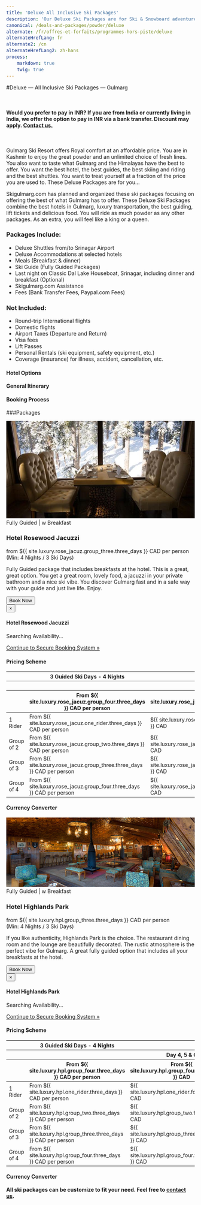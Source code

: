 ```yaml
---
title: 'Deluxe All Inclusive Ski Packages'
description: 'Our Deluxe Ski Packages are for Ski & Snowboard adventurers that want to ride Gulmarg, Kashmir, the Himalaya and want the best of Gulmarg. Best Hotel, Best Ride'
canonical: /deals-and-packages/powder/deluxe
alternate: /fr/offres-et-forfaits/programmes-hors-piste/deluxe
alternateHrefLang: fr
alternate2: /cn
alternateHrefLang2: zh-hans
process:
    markdown: true
    twig: true
---
```


#Deluxe — All Inclusive Ski Packages — Gulmarg
<p class="home-notification" style="margin: 50px 0 50px;"><b>Would you prefer to pay in INR? If you are from India or currently living in India, we offer the option to pay in INR via a bank transfer. Discount may apply. <a href="https://skigulmarg.com/contact-us" title="Contact Us">Contact us.</a></b></p>
Gulmarg Ski Resort offers Royal comfort at an affordable price. You are in Kashmir to enjoy the great powder and an unlimited choice of fresh lines. You also want to taste what Gulmarg and the Himalayas have the best to offer. You want the best hotel, the best guides, the best skiing and riding and the best shuttles. You want to treat yourself at a fraction of the price you are used to. These Deluxe Packages are for you…

Skigulmarg.com has planned and organized these ski packages focusing on offering the best of what Gulmarg has to offer. These Deluxe Ski Packages combine the best hotels in Gulmarg, luxury transportation, the best guiding, lift tickets and delicious food. You will ride as much powder as any other packages. As an extra, you will feel like a king or a queen.

<div class="row">
    <div class="col-md-6">
        <h3>Packages Include:</h3>
        <ul>
            <li>Deluxe Shuttles from/to Srinagar Airport</li>
            <li>Deluxe Accommodations at selected hotels</li>
            <li>Meals (Breakfast & dinner)</li>
            <li>Ski Guide (Fully Guided Packages)</li>
            <li>Last night on Classic Dal Lake Houseboat, Srinagar, including dinner and breakfast (Optional)</li>
            <li>Skigulmarg.com Assistance</li>
            <li>Fees (Bank Transfer Fees, Paypal.com Fees)</li>
        </ul>
    </div>
    <div class="col-md-6">
        <h3>Not Included:</h3>
        <ul>
            <li>Round-trip International flights</li>
            <li>Domestic flights</li>
            <li>Airport Taxes (Departure and Return)</li>
            <li>Visa fees</li>
            <li>Lift Passes</li>
            <li>Personal Rentals (ski equipment, safety equipment, etc.)</li>
            <li>Coverage (insurance) for illness, accident, cancellation, etc.</li>
        </ul>
    </div>
</div>
<div class="accordion pricing">
    <article class="ac-item">
        <h4 class="ac-title">Hotel Options</h4>
        <div class="ac-content" style="display: none;">
            <h5>Hotel Rosewood</h5>
            <p>We highly recommend Hotel Rosewood. It is a beautiful place, rooms are spacious, service is great and food is delicious. The best part is their lounge, a superb place to relax after skiing the Himalayas. Sit on the patio and enjoy. They are located about 600 meters from the Gulmarg Gondola (via a small path) or 900 meters via the road. The hotel obviously has central heating, beautiful private bathroom and a generator in case of power cuts. They offer 3 room types: deluxe, deluxe balcony and Jacuzzi rooms. This package is for their jacuzzi rooms.</p>
            <p><a href="https://www.tripadvisor.co.uk/Hotel_Review-g317095-d9557308-Reviews-The_Rosewood-Gulmarg_Baramulla_District_Kashmir_Jammu_and_Kashmir.html#apg=1bde160d6b0b4fb18d333d22ea437825&ss=3504E2C0754EA3C5EA2C92103E04E29D" class="more-info m-b-30 block" target="blank">Reviews & Images - Hotel Rosewood on Tripadvisor <i class="fa fa-chevron-right" aria-hidden="true"></i></a></p>
            <h5>Hotel Highlands Park</h5>
            <p>Hotel Highlands Park is an icon in Gulmarg. It is literally the centre of attraction in Gulmarg - one of Kashmir's premier tourist destinations. Their lounge is a great place to enjoy life after skiing all day. Rooms offer a unique blend of old fashioned comfort with modern amenities. It is the best luxury hotel in Gulmarg during winter. They are located 1.2km from the Gulmarg Gondola. The hotel obviously has central heating, beautiful private bathroom and a generator in case of power cuts.</p>
            <p><a href="https://www.tripadvisor.co.uk/Hotel_Review-g317095-d1093600-Reviews-Hotel_Highlands_Park-Gulmarg_Baramulla_District_Kashmir_Jammu_and_Kashmir.html" class="more-info m-b-30 block" target="blank">Reviews & Images - Hotel Highlands Park on Tripadvisor <i class="fa fa-chevron-right" aria-hidden="true"></i></a></p>
            <!-- <h5>Khyber Himalayan Resort & Spa</h5>
            <p>Voted the best boutique hotel in India. Located about 450 meters from the Gulmarg Gondola, the Khyber Himalayan Resort & Spa is in a class of its own. In December 2012, this hotel brought a new level of luxury to Gulmarg. Rooms are super spacious, bathrooms have bath and glassed showers.</p>
            <p><a href="https://www.tripadvisor.co.uk/Hotel_Review-g317095-d2086574-Reviews-The_Khyber_Himalayan_Resort_Spa-Gulmarg_Baramulla_District_Kashmir_Jammu_and_Kashmir.html" class="more-info m-b-30 block" target="blank">Reviews & Images - Khyber Resort on Tripadvisor <i class="fa fa-chevron-right" aria-hidden="true"></i></a></p>   -->
        </div>
    </article>
    <article class="ac-item" style="margin-top:-1px;">
        <h4 class="ac-title">General Itinerary</h4>
        <div class="ac-content" style="display: none;">
            <ul>
            <li><b>Arrival Day:</b> Airport transfers to Gulmarg, Gear pickup (if required), hotel check-in, first meeting with your guide. Free time to discover and enjoy Gulmarg.</li>
            <li><b>Ski Days:</b> Meet your guide early, Ski the Himalayas all day, lunch break on the mountain. We recommend a fully guided package. If you book a partly guided package, it includes a minimum of 3 guided ski day. After your third ski day, you will ski Gulmarg on your own. Please be very safe & respect the mountain.</li>
            <li><b>Last ski Day:</b> After skiing the Himalayas for this trip's last day, make sure to return any rental gear. If you are not going on the optional classic houseboat, enjoy a nice meal and take some time to reflect on this great trip. If you are going to the houseboat, your shuttle will pick you up around 4pm to travel to Dal Lake and enjoy some quality time and a warm meal.</li>
            <li><b>Departure Day:</b> Depart Gulmarg or Srinagar to Srinagar Airport. We will confirm your departure time based on your flight time.</li>
            </ul>
        </div>
    </article>
    <article class="ac-item" style="margin-top: -1px">
        <h4 class="ac-title">Booking Process</h4>
        <div class="ac-content" style="display: none;">
            <ol>
            <li>Select your package & click "Book Now".</li>
            <li>Choose your start & end dates. Click "Book Now".</li>
            <li>Select: 1 Rider, 2, 3 or 4 Riders. Verify the dates & price. Click "Continue". </li>
            <li>You can add more members to the booking. Note that it is possible to navigate away from the booking to select items on a different page, all your info will still be available.
              <ol>
                <li>Click "Add to Booking"</li>
                <li>Navigate to the Item that interest you - It can be on a different page. Click "Book Now".</li>
                <li>Adjust number of riders & the dates.</li>
                <li>Verify the details</li>
                <li>Click "Continue".</li>
                <li>Repeat if you want to add more items to your package.</li>
              </ol>  
            </li>
            <li>Add rentals, heliski, a t-shirt, etc. to your package(s).
              <ol>
                <li>Click the add-on that interest you.</li>
                <li>Read the details.</li>
                <li>Select the "Book Now" tab.</li>
                <li>Adjust the details.</li>
                <li>Click "Add to Booking"</li>
                <li>Repeat if you want to add more add-ons to your package(s).</li>
              </ol>  
            </li>
            <li>Complete the form with your name, email, etc. and click "Continue".</li>
            <li>If your start date is more than 30 days away, you can pay a deposit or full Payment.
            <ul>
              <li>Click "Pay Deposit" or " Pay Full Outstanding Balance".</li>
            </ul>
            </li>
            <li>Verify your package details & Read our Terms & Conditions.</li>
            <li>Enter your credit card information.</li>
            <li>Click "Pay"</li>
            <li>Done. Your are set to ski the Himalayas. Thank you.</li>
            </ol>
        </div>
    </article>
</div>

###Packages

<div class="row">
    <div class="col-sm-6 m-b-40">
        <div class="package-item-wrap">
            <div class="package-image">
                <span>
                    <img src="/user/themes/skigulmarg/images/packages/deluxe/hotel_rosewood.jpeg" alt="Rosewood Gulmarg - kashmir - himalaya ski resort">
                </span>
            </div>
            <div class="package-description">
                <span>Fully Guided | w Breakfast </span>
                <h3>Hotel Rosewood Jacuzzi</h3>
                <div class="package-price">
                    from <span>${{ site.luxury.rose_jacuz.group_three.three_days }} CAD</span> per person<br>(Min: 4 Nights / 3 Ski Days)  
                </div>
                <p>
                    Fully Guided package that includes breakfasts at the hotel. This is a great, great option. You get a great room, lovely food, a jacuzzi in your private bathroom and a nice ski vibe. You discover Gulmarg fast and in a safe way with your guide and just live life. Enjoy.  
                </p>
                <button
                    id="Deluxe-Rosewood-Jacuzzi"
                    class="btn btn-rounded btn-outline"
                    type="button"
                    data-target="#modal-checkfront-1"
                    data-toggle="modal"
                    data-checkfront-target="CHECKFRONT_WIDGET_01"
                    data-checkfront-item-id="75"
                    data-checkfront-category-id="19"
                    data-checkfront-options="hidesearch">
                    Book Now
                </button>
                <div class="modal fade" id="modal-checkfront-1" aria-hidden="true">
                    <div class="modal-dialog">
                        <div class="modal-content">
                            <div class="modal-header">
                                <button
                                    class="close"
                                    type="button"
                                    data-dismiss="modal"
                                    aria-hidden="true">
                                    ×
                                </button>
                                <h4 class="modal-title">Hotel Rosewood Jacuzzi</h4>
                            </div>
                            <div class="modal-body">
                                <div id="CHECKFRONT_WIDGET_01">
                                    <p class="searching-availability">
                                        Searching Availability...
                                    </p>
                                </div>
                                <noscript>
                                    <a href="https://skigulmarg.checkfront.com/reserve/" class="font-16">
                                        Continue to Secure Booking System &raquo;
                                    </a>
                                </noscript>
                                <div class="accordion pricing">
                                    <article class="ac-item">
                                        <h4 class="ac-title">Pricing Scheme</h4>
                                        <div class="ac-content">
                                            <div class="table-container">
                                                <table class="table">
                                                    <thead>
                                                        <tr>
                                                            <th></th>
                                                            <th>3 Guided Ski Days - 4 Nights</th>
                                                            <th colspan="3">Extra per Ski Day + Night (per peson)</th>
                                                        </tr>
                                                        <tr>
                                                            <th></th>
                                                            <th></th>
                                                            <th>Day 4, 5 & 6</th>
                                                            <th>Day 7 to 13</th>
                                                            <th>Day 14 to 21</th>
                                                        </tr>
                                                        <tr>
                                                            <th></th>
                                                            <th>From ${{ site.luxury.rose_jacuz.group_four.three_days }} CAD per person</th>
                                                            <th>From ${{ site.luxury.rose_jacuz.group_four.four_six_days }} CAD</th>
                                                            <th>From ${{ site.luxury.rose_jacuz.group_four.seven_thirteen_days }} CAD</th>
                                                            <th>From ${{ site.luxury.rose_jacuz.group_four.fourteen_plus_days }} CAD</th>
                                                            <!-- <th>From $75 CAD</th> -->
                                                        </tr>
                                                    </thead>
                                                    <tbody>
                                                        <tr>
                                                            <td>1 Rider</td>
                                                            <td>From ${{ site.luxury.rose_jacuz.one_rider.three_days }} CAD per person</td>
                                                            <td>${{ site.luxury.rose_jacuz.one_rider.four_six_days }} CAD</td>
                                                            <td>${{ site.luxury.rose_jacuz.one_rider.seven_thirteen_days }} CAD</td>
                                                            <td>${{ site.luxury.rose_jacuz.one_rider.fourteen_plus_days }} CAD</td>
                                                            <!-- <td>$130 CAD</td> -->
                                                        </tr>
                                                        <tr>
                                                            <td>Group of 2</td>
                                                            <td>From ${{ site.luxury.rose_jacuz.group_two.three_days }} CAD per person</td>
                                                            <td>${{ site.luxury.rose_jacuz.group_two.four_six_days }} CAD</td>
                                                            <td>${{ site.luxury.rose_jacuz.group_two.seven_thirteen_days }} CAD</td>
                                                            <td>${{ site.luxury.rose_jacuz.group_two.fourteen_plus_days }} CAD</td>
                                                            <!-- <td>$120 CAD</td> -->
                                                        </tr>
                                                        <tr>
                                                            <td>Group of 3</td>
                                                            <td>From ${{ site.luxury.rose_jacuz.group_three.three_days }} CAD per person</td>
                                                            <td>${{ site.luxury.rose_jacuz.group_three.four_six_days }} CAD</td>
                                                            <td>${{ site.luxury.rose_jacuz.group_three.seven_thirteen_days }} CAD</td>
                                                            <td>${{ site.luxury.rose_jacuz.group_three.fourteen_plus_days }} CAD</td>
                                                            <!-- <td>$75 CAD</td> -->
                                                        </tr>
                                                        <tr>
                                                            <td>Group of 4</td>
                                                            <td>From ${{ site.luxury.rose_jacuz.group_four.three_days }} CAD per person</td>
                                                            <td>${{ site.luxury.rose_jacuz.group_four.four_six_days }} CAD</td>
                                                            <td>${{ site.luxury.rose_jacuz.group_four.seven_thirteen_days }} CAD</td>
                                                            <td>${{ site.luxury.rose_jacuz.group_four.fourteen_plus_days }} CAD</td>
                                                            <!-- <td>$75 CAD</td> -->
                                                        </tr>
                                                    </tbody>
                                                </table>
                                            </div>
                                        </div>
                                    </article>
                                    <article class="ac-item" style="margin-top: -1px">
                                        <h4 class="ac-title">Currency Converter</h4>
                                        <div class="ac-content">
                                            <div class="currency-converter">
                                                <script src="https://w.fxexchangerate.com/converter.php?fm=CAD&ft=EUR&lg=en&am=1&ty=1"></script>
                                            </div>
                                        </div>
                                    </article>
                                </div>
                            </div>
                        </div>
                    </div>
                </div>
            </div>
        </div>
    </div>
    <div class="col-sm-6 m-b-40">
        <div class="package-item-wrap">
            <div class="package-image">
                <span>
                    <img src="/user/themes/skigulmarg/images/highlandspark.jpg" alt="highlands park - kashmir - himalaya ski resort">
                </span>
            </div>
            <div class="package-description">
                <span>Fully Guided | w Breakfast</span>
                <h3>Hotel Highlands Park</h3>
                <div class="package-price">
                    from <span>${{ site.luxury.hpl.group_three.three_days }} CAD</span> per person<br>(Min: 4 Nights / 3 Ski Days)  
                </div>
                <p>
                    If you like authenticity, Highlands Park is the choice. The restaurant dining room and the lounge are beautifully decorated. The rustic atmosphere is the perfect vibe for Gulmarg. A great fully guided option that includes all your breakfasts at the hotel.
                </p>
                <button
                    id="Deluxe-Highlands-MAP"
                    class="btn btn-rounded btn-outline"
                    type="button"
                    data-target="#modal-checkfront-2"
                    data-toggle="modal"
                    data-checkfront-target="CHECKFRONT_WIDGET_02"
                    data-checkfront-item-id="80"
                    data-checkfront-category-id="19"
                    data-checkfront-options="hidesearch">
                    Book Now
                </button>
                <div class="modal fade" id="modal-checkfront-2" aria-hidden="true">
                    <div class="modal-dialog">
                        <div class="modal-content">
                            <div class="modal-header">
                                <button
                                    class="close"
                                    type="button"
                                    data-dismiss="modal"
                                    aria-hidden="true">
                                    ×
                                </button>
                                <h4 class="modal-title">Hotel Highlands Park</h4>
                            </div>
                            <div class="modal-body">
                                <div id="CHECKFRONT_WIDGET_02">
                                    <p class="searching-availability">
                                        Searching Availability...
                                    </p>
                                </div>
                                <noscript>
                                    <a href="https://skigulmarg.checkfront.com/reserve/" class="font-16">
                                        Continue to Secure Booking System &raquo;
                                    </a>
                                </noscript>
                                <div class="accordion pricing">
                                    <article class="ac-item">
                                        <h4 class="ac-title">Pricing Scheme</h4>
                                        <div class="ac-content">
                                            <div class="table-container">
                                                <table class="table">
                                                    <thead>
                                                        <tr>
                                                            <th></th>
                                                            <th>3 Guided Ski Days - 4 Nights</th>
                                                            <th colspan="3">Extra per Ski Day + Night (per peson)</th>
                                                        </tr>
                                                        <tr>
                                                            <th></th>
                                                            <th></th>
                                                            <th>Day 4, 5 & 6</th>
                                                            <th>Day 7 to 13</th>
                                                            <th>Day 14 to 21</th>
                                                        </tr>
                                                        <tr>
                                                            <th></th>
                                                            <th>From ${{ site.luxury.hpl.group_four.three_days }} CAD per person</th>
                                                            <th>From ${{ site.luxury.hpl.group_four.four_six_days }} CAD</th>
                                                            <th>From ${{ site.luxury.hpl.group_four.seven_thirteen_days }} CAD</th>
                                                            <th>From ${{ site.luxury.hpl.group_four.fourteen_plus_days }} CAD</th>
                                                            <!-- <th>From $75 CAD</th> -->
                                                        </tr>
                                                    </thead>
                                                    <tbody>
                                                        <tr>
                                                            <td>1 Rider</td>
                                                            <td>From ${{ site.luxury.hpl.one_rider.three_days }} CAD per person</td>
                                                            <td>${{ site.luxury.hpl.one_rider.four_six_days }} CAD</td>
                                                            <td>${{ site.luxury.hpl.one_rider.seven_thirteen_days }} CAD</td>
                                                            <td>${{ site.luxury.hpl.one_rider.fourteen_plus_days }} CAD</td>
                                                            <!-- <td>$130 CAD</td> -->
                                                        </tr>
                                                        <tr>
                                                            <td>Group of 2</td>
                                                            <td>From ${{ site.luxury.hpl.group_two.three_days }} CAD per person</td>
                                                            <td>${{ site.luxury.hpl.group_two.four_six_days }} CAD</td>
                                                            <td>${{ site.luxury.hpl.group_two.seven_thirteen_days }} CAD</td>
                                                            <td>${{ site.luxury.hpl.group_two.fourteen_plus_days }} CAD</td>
                                                            <!-- <td>$120 CAD</td> -->
                                                        </tr>
                                                        <tr>
                                                            <td>Group of 3</td>
                                                            <td>From ${{ site.luxury.hpl.group_three.three_days }} CAD per person</td>
                                                            <td>${{ site.luxury.hpl.group_three.four_six_days }} CAD</td>
                                                            <td>${{ site.luxury.hpl.group_three.seven_thirteen_days }} CAD</td>
                                                            <td>${{ site.luxury.hpl.group_three.fourteen_plus_days }} CAD</td>
                                                            <!-- <td>$75 CAD</td> -->
                                                        </tr>
                                                        <tr>
                                                            <td>Group of 4</td>
                                                            <td>From ${{ site.luxury.hpl.group_four.three_days }} CAD per person</td>
                                                            <td>${{ site.luxury.hpl.group_four.four_six_days }} CAD</td>
                                                            <td>${{ site.luxury.hpl.group_four.seven_thirteen_days }} CAD</td>
                                                            <td>${{ site.luxury.hpl.group_four.fourteen_plus_days }} CAD</td>
                                                            <!-- <td>$75 CAD</td> -->
                                                        </tr>
                                                    </tbody>
                                                </table>
                                            </div>
                                        </div>
                                    </article>
                                    <article class="ac-item" style="margin-top: -1px">
                                        <h4 class="ac-title">Currency Converter</h4>
                                        <div class="ac-content">
                                            <div class="currency-converter">
                                                <script src="https://w.fxexchangerate.com/converter.php?fm=CAD&ft=EUR&lg=en&am=1&ty=1"></script>
                                            </div>
                                        </div>
                                    </article>
                                </div>
                            </div>
                        </div>
                    </div>
                </div>
            </div>
        </div>
    </div>
</div>
<!-- <div class="row">
    <div class="col-sm-6 m-b-40">
        <div class="package-item-wrap">
            <div class="package-image">
                <span>
                    <img src="/user/themes/skigulmarg/images/packages/deluxe/khyber_resort_premium_room.jpeg" alt="">
                </span>
            </div>
            <div class="package-description">
                <span>Fully Guided | w Breakfast & Dinner</span>
                <h3>Khyber Resort Premium</h3>
                <div class="package-price">
                    from <span>$1448 CAD</span> per person<br>(Min: 4 Nights / 3 Ski Days)  
                </div>
                <p>
                    Treat yourself with the best, Khyber Resort is for you. The Hotels has many restaurants, cafés, snooker table, pool and a spa. Food is delicious and the setting in breathtaking. A great package that includes everything you could wish for.
                </p>
                <button
                    id="Deluxe-Khyber-MAP"
                    class="btn btn-rounded btn-outline"
                    type="button"
                    data-target="#modal-checkfront-3"
                    data-toggle="modal"
                    data-checkfront-target="CHECKFRONT_WIDGET_03"
                    data-checkfront-item-id="85"
                    data-checkfront-category-id="19"
                    data-checkfront-options="hidesearch">
                    Book Now
                </button>
                <div class="modal fade" id="modal-checkfront-3" aria-hidden="true">
                    <div class="modal-dialog">
                        <div class="modal-content">
                            <div class="modal-header">
                                <button
                                    class="close"
                                    type="button"
                                    data-dismiss="modal"
                                    aria-hidden="true">
                                    ×
                                </button>
                                <h4 class="modal-title">Khyber Resort Premium</h4>
                            </div>
                            <div class="modal-body">
                                <div id="CHECKFRONT_WIDGET_03">
                                    <p class="searching-availability">
                                        Searching Availability...
                                    </p>
                                </div>
                                <noscript>
                                    <a href="https://skigulmarg.checkfront.com/reserve/" class="font-16">
                                        Continue to Secure Booking System &raquo;
                                    </a>
                                </noscript>
                                <div class="accordion pricing">
                                    <article class="ac-item">
                                        <h4 class="ac-title">Pricing Scheme</h4>
                                        <div class="ac-content">
                                            <div class="table-container">
                                                <table class="table">
                                                    <thead>
                                                        <tr>
                                                            <th></th>
                                                            <th>3 Guided Ski Days - 4 Nights</th>
                                                            <th colspan="3">Extra per Ski Day + Night (per peson)</th>
                                                        </tr>
                                                        <tr>
                                                            <th></th>
                                                            <th></th>
                                                            <th>Day 4, 5 & 6</th>
                                                            <th>Day 7 to 13</th>
                                                            <th>Day 14 to 21</th>
                                                        </tr>
                                                        <tr>
                                                            <th></th>
                                                            <th>From $1448 CAD per person</th>
                                                            <th>From $350 CAD</th>
                                                            <th>From $340 CAD</th>
                                                            <th>From $330 CAD</th>
                                                        </tr>
                                                    </thead>
                                                    <tbody>
                                                        <tr>
                                                            <td>1 Rider</td>
                                                            <td>From $2838 CAD per person</td>
                                                            <td>$670 CAD</td>
                                                            <td>$650 CAD</td>
                                                            <td>$640 CAD</td>
                                                        </tr>
                                                        <tr>
                                                            <td>Group of 2</td>
                                                            <td>From $1878 CAD per person</td>
                                                            <td>$470 CAD</td>
                                                            <td>$460 CAD</td>
                                                            <td>$450 CAD</td>
                                                        </tr>
                                                        <tr>
                                                            <td>Group of 3</td>
                                                            <td>From $1448 CAD per person (Triple Room)</td>
                                                            <td>$350 CAD</td>
                                                            <td>$340 CAD</td>
                                                            <td>$330 CAD</td>
                                                        </tr>
                                                        <tr>
                                                            <td>Group of 4</td>
                                                            <td>From $1568 CAD per person</td>
                                                            <td>$390 CAD</td>
                                                            <td>$380 CAD</td>
                                                            <td>$370 CAD</td>
                                                        </tr>
                                                    </tbody>
                                                </table>
                                            </div>
                                        </div>
                                    </article>
                                    <article class="ac-item" style="margin-top: -1px">
                                        <h4 class="ac-title">Currency Converter</h4>
                                        <div class="ac-content">
                                            <div class="currency-converter">
                                                <script src="https://w.fxexchangerate.com/converter.php?fm=CAD&ft=EUR&lg=en&am=1&ty=1"></script>
                                            </div>
                                        </div>
                                    </article>
                                </div>
                            </div>
                        </div>
                    </div>
                </div>
            </div>
        </div>
    </div>
    <div class="col-sm-6 m-b-40">
        <div class="package-item-wrap">
            <div class="package-image">
                <span>
                    <img src="/user/themes/skigulmarg/images/packages/deluxe/khyber_resort_luxury.jpeg" alt="">
                </span>
            </div>
            <div class="package-description">
                <span>Fully Guided | w Breakfast & Dinner</span>
                <h3>Khyber Resort Luxury</h3>
                <div class="package-price">
                    from <span>$1758 CAD</span> per person<br>(Min: 4 Nights / 3 Ski Days)  
                </div>
                <p>
                    The cream of the cream. The best hotel and the best rooms. Sit on your patio overlooking the mighty Himalayas just taking in the view. Best guides all week, best hotel, best rooms, best food. Great time guarantee. Just Perfect!
                </p>
                <button
                    id="Deluxe-Khyber-Luxury"
                    class="btn btn-rounded btn-outline"
                    type="button"
                    data-target="#modal-checkfront-4"
                    data-toggle="modal"
                    data-checkfront-target="CHECKFRONT_WIDGET_04"
                    data-checkfront-item-id="90"
                    data-checkfront-category-id="19"
                    data-checkfront-options="hidesearch">
                    Book Now
                </button>
                <div class="modal fade" id="modal-checkfront-4" aria-hidden="true">
                    <div class="modal-dialog">
                        <div class="modal-content">
                            <div class="modal-header">
                                <button
                                    class="close"
                                    type="button"
                                    data-dismiss="modal"
                                    aria-hidden="true">
                                    ×
                                </button>
                                <h4 class="modal-title">Khyber Resort Luxury</h4>
                            </div>
                            <div class="modal-body">
                                <div id="CHECKFRONT_WIDGET_04">
                                    <p class="searching-availability">
                                        Searching Availability...
                                    </p>
                                </div>
                                <noscript>
                                    <a href="https://skigulmarg.checkfront.com/reserve/" class="font-16">
                                        Continue to Secure Booking System &raquo;
                                    </a>
                                </noscript>
                                <div class="accordion pricing">
                                    <article class="ac-item">
                                        <h4 class="ac-title">Pricing Scheme</h4>
                                        <div class="ac-content">
                                            <div class="table-container">
                                                <table class="table">
                                                    <thead>
                                                        <tr>
                                                            <th></th>
                                                            <th>3 Guided Ski Days - 4 Nights</th>
                                                            <th colspan="3">Extra per Ski Day + Night (per peson)</th>
                                                        </tr>
                                                        <tr>
                                                            <th></th>
                                                            <th></th>
                                                            <th>Day 4, 5 & 6</th>
                                                            <th>Day 7 to 13</th>
                                                            <th>Day 14 to 21</th>
                                                        </tr>
                                                        <tr>
                                                            <th></th>
                                                            <th>From $1758 CAD per person</th>
                                                            <th>From $430 CAD</th>
                                                            <th>From $420 CAD</th>
                                                            <th>From $410 CAD</th>
                                                        </tr>
                                                    </thead>
                                                    <tbody>
                                                        <tr>
                                                            <td>1 Rider</td>
                                                            <td>From $3668 CAD per person</td>
                                                            <td>$880 CAD</td>
                                                            <td>$860 CAD</td>
                                                            <td>$850 CAD</td>
                                                        </tr>
                                                        <tr>
                                                            <td>Group of 2</td>
                                                            <td>From $2368 CAD per personn</td>
                                                            <td>$590 CAD</td>
                                                            <td>$580 CAD</td>
                                                            <td>$570 CAD</td>
                                                        </tr>
                                                        <tr>
                                                            <td>Group of 3</td>
                                                            <td>From $1758 CAD per person</td>
                                                            <td>$430 CAD</td>
                                                            <td>$420 CAD</td>
                                                            <td>$410 CAD</td>
                                                        </tr>
                                                        <tr>
                                                            <td>Group of 4</td>
                                                            <td>From $2058 CAD per person</td>
                                                            <td>$520 CAD</td>
                                                            <td>$510 CAD</td>
                                                            <td>$500 CAD</td>
                                                        </tr>
                                                    </tbody>
                                                </table>
                                            </div>
                                        </div>
                                    </article>
                                    <article class="ac-item" style="margin-top: -1px">
                                        <h4 class="ac-title">Currency Converter</h4>
                                        <div class="ac-content">
                                            <div class="currency-converter">
                                                <script src="https://w.fxexchangerate.com/converter.php?fm=CAD&ft=EUR&lg=en&am=1&ty=1"></script>
                                            </div>
                                        </div>
                                    </article>
                                </div>
                            </div>
                        </div>
                    </div>
                </div>
            </div>
        </div>
    </div>
</div> -->

**All ski packages can be customize to fit your need. Feel free to [contact us](/contact-us).**
